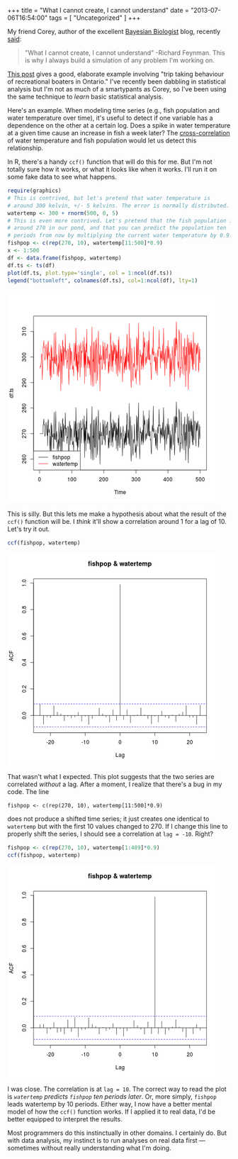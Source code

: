 +++
title = "What I cannot create, I cannot understand"
date = "2013-07-06T16:54:00"
tags = [ "Uncategorized" ]
+++

My friend Corey, author of the excellent [Bayesian Biologist](http://bayesianbiologist.com) blog, recently [said](https://twitter.com/CjBayesian/status/350630554804305922):

> "What I cannot create, I cannot understand" -Richard Feynman. This is why I always build a simulation of any problem I'm working on.

[This post](http://bayesianbiologist.com/2012/08/10/simulation-the-modellers-laboratory/) gives a good, elaborate example involving "trip taking behaviour of recreational boaters in Ontario." I've recently been dabbling in statistical analysis but I'm not as much of a smartypants as Corey, so I've been using the same technique to *learn* basic statistical analysis.

Here's an example. When modeling time series (e.g., fish population and water temperature over time), it's useful to detect if one variable has a dependence on the other at a certain log. Does a spike in water temperature at a given time cause an increase in fish a week later? The [cross-correlation](https://en.wikipedia.org/wiki/Cross-correlation) of water temperature and fish population would let us detect this relationship.

In R, there's a handy `ccf()` function that will do this for me. But I'm not totally sure how it works, or what it looks like when it works. I'll run it on some fake data to see what happens.

```R
require(graphics)
# This is contrived, but let's pretend that water temperature is
# around 300 kelvin, +/- 5 kelvins. The error is normally distributed.
watertemp <- 300 + rnorm(500, 0, 5)
# This is even more contrived. Let's pretend that the fish population is
# around 270 in our pond, and that you can predict the population ten
# periods from now by multiplying the current water temperature by 0.9.
fishpop <- c(rep(270, 10), watertemp[11:500]*0.9)
x <- 1:500
df <- data.frame(fishpop, watertemp)
df.ts <- ts(df)
plot(df.ts, plot.type='single', col = 1:ncol(df.ts))
legend("bottomleft", colnames(df.ts), col=1:ncol(df), lty=1)
```

![](/what-i-cannot-create_files/what-i-cannot-create_fig_00.png)

This is silly. But this lets me make a hypothesis about what the result of the `ccf()` function will be. I *think* it'll show a correlation around 1 for a lag of 10. Let's try it out.

```R
ccf(fishpop, watertemp)
```

![](/what-i-cannot-create_files/what-i-cannot-create_fig_01.png)

That wasn't what I expected. This plot suggests that the two series are correlated *without* a lag. After a moment, I realize that there's a bug in my code. The line

```
fishpop <- c(rep(270, 10), watertemp[11:500]*0.9)
```

does not produce a shifted time series; it just creates one identical to `watertemp` but with the first 10 values changed to 270. If I change this line to properly shift the series, I should see a correlation at `lag = -10`. Right?

```R
fishpop <- c(rep(270, 10), watertemp[1:489]*0.9)
ccf(fishpop, watertemp)
```

![](/what-i-cannot-create_files/what-i-cannot-create_fig_02.png)


I was close. The correlation is at `lag = 10`. The correct way to read the plot is *`watertemp` predicts `fishpop` ten periods later*. Or, more simply, `fishpop` leads watertemp by 10 periods. Either way, I now have a better mental model of how the `ccf()` function works. If I applied it to real data, I'd be better equipped to interpret the results.

Most programmers do this instinctually in other domains. I certainly do. But with data analysis, my instinct is to run analyses on real data first &mdash; sometimes without really understanding what I'm doing.
